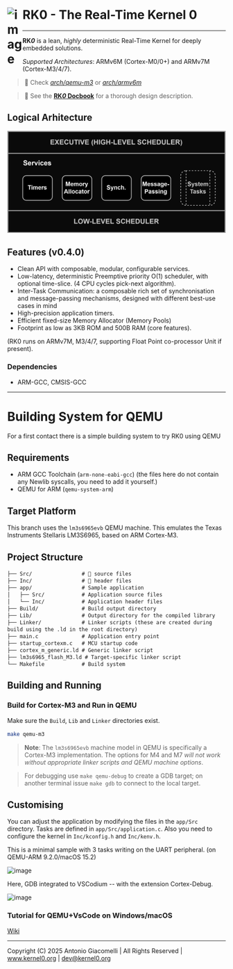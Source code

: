 <h1 align="left">RK0 - The Real-Time Kernel 0 <img src="https://github.com/user-attachments/assets/b8b5693b-197e-4fd4-b51e-5865bb568447" width="7%" align="left" alt="image"></h1>

---

**RK*0*** is a lean, _highly_ deterministic Real-Time Kernel for deeply embedded solutions.

 _Supported Architectures_: ARMv6M (Cortex-M0/0+) and ARMv7M (Cortex-M3/4/7).

> 📂 Check [_arch/qemu-m3_](./arch/qemu-m3/) or [_arch/armv6m_](./arch/armv6m/)

> 📖 See the [**RK*0* Docbook**](https://antoniogiacomelli.github.io/RK0/) for a thorough design description.

## Logical Arhitecture

![image, "width=50%"](https://github.com/antoniogiacomelli/RK0/blob/docs/docs/images/images/layeredkernel.png)

 ## Features (v0.4.0) 
 - Clean API with composable, modular, configurable services.
 - Low-latency, deterministic Preemptive priority O(1) scheduler, with optional time-slice.
   (4 CPU cycles pick-next algorithm).
 - Inter-Task Communication: a composable rich set of synchronisation and message-passing mechanisms, designed with different best-use cases in mind
 - High-precision application timers.
 - Efficient fixed-size Memory Allocator (Memory Pools)
 - Footprint as low as 3KB ROM and 500B RAM (core features).
   
(RK0 runs on ARMv7M, M3/4/7, supporting Float Point co-processor Unit if present).

### Dependencies
* ARM-GCC, CMSIS-GCC

---

# Building System for QEMU 

For a first contact there is a simple building system to try RK0 using QEMU

## Requirements

- ARM GCC Toolchain (`arm-none-eabi-gcc`) (the files here do not contain any Newlib syscalls, you need to add it yourself.)
- QEMU for ARM (`qemu-system-arm`)
 
## Target Platform

This branch uses the `lm3s6965evb` QEMU machine. This emulates the Texas Instruments Stellaris LM3S6965, based on ARM Cortex-M3. 

## Project Structure

```
├── Src/                # 🐰 source files
├── Inc/                # 🐰 header files
├── app/                # Sample application
│   ├── Src/            # Application source files
│   └── Inc/            # Application header files
├── Build/              # Build output directory 
├── Lib/                # Output directory for the compiled library  
├── Linker/             # Linker scripts (these are created during build using the .ld in the root directory)
├── main.c              # Application entry point
├── startup_cortexm.c   # MCU startup code
├── cortex_m_generic.ld # Generic linker script
├── lm3s6965_flash_M3.ld # Target-specific linker script
└── Makefile            # Build system
```

## Building and Running

### Build for Cortex-M3 and Run in QEMU

Make sure the `Build`, `Lib` and `Linker` directories exist. 

```bash
make qemu-m3
```

> **Note**: The `lm3s6965evb` machine model in QEMU is specifically a Cortex-M3 implementation. The options for M4 and M7 _will not work without appropriate linker scripts and QEMU machine options_.

> For debugging use `make qemu-debug` to create a GDB target; on another terminal issue `make gdb` to connect to the local target.

## Customising

 You can adjust the application by modifying the files in the `app/Src` directory. Tasks are defined in `app/Src/application.c`. Also you need to configure the kernel in `Inc/kconfig.h` and `Inc/kenv.h`. 

This is a minimal sample with 3 tasks writing on the UART peripheral.
(on QEMU-ARM 9.2.0/macOS 15.2)

![image](https://github.com/user-attachments/assets/9059c565-80ba-4829-9a45-683f4a7312c2)

 Here, GDB integrated to VSCodium -- with the extension Cortex-Debug. 

![image](https://github.com/user-attachments/assets/b9074038-06b3-49ee-a693-1fe4ee3568a9)

### Tutorial for QEMU+VsCode on Windows/macOS

[Wiki](https://github.com/antoniogiacomelli/RK0/wiki)



---


Copyright (C) 2025 Antonio Giacomelli | All Rights Reserved | www.kernel0.org | dev@kernel0.org
 
